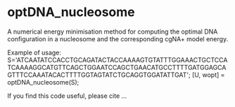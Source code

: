 # optDNA_nucleosome

A numerical energy minimisation method for computing the optimal DNA configuration in a nucleosome
and the corresponding cgNA+ model energy.

Example of usage:
S='ATCAATATCCACCTGCAGATACTACCAAAAGTGTATTTGGAAACTGCTCCATCAAAAGGCATGTTCAGCTGGAATCCAGCTGAACATGCCTTTTGATGGAGCAGTTTCCAAATACACTTTTGGTAGTATCTGCAGGTGGATATTGAT';
[U, wopt] = optDNA_nucleosome(S);

If you find this code useful, please cite ...
